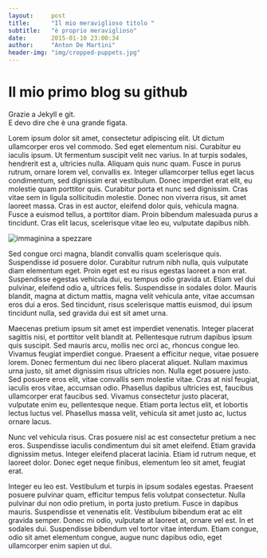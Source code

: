 ```yaml
---
layout:     post
title:      "Il mio meraviglioso titolo "
subtitle:   "è proprio meraviglioso" 
date:       2015-01-10 23:00:34
author:     "Anton De Martini"
header-img: "img/cropped-puppets.jpg"
---
```


# Il mio primo blog su github  

Grazie a Jekyll e git.      
E devo dire che è una grande figata. 

Lorem ipsum dolor sit amet, consectetur adipiscing elit. Ut dictum ullamcorper eros vel commodo. Sed eget elementum nisi. Curabitur eu iaculis ipsum. Ut fermentum suscipit velit nec varius. In at turpis sodales, hendrerit est a, ultricies nulla. Aliquam quis nunc quam. Fusce in purus rutrum, ornare lorem vel, convallis ex. Integer ullamcorper tellus eget lacus condimentum, sed dignissim erat vestibulum. Donec imperdiet erat elit, eu molestie quam porttitor quis. Curabitur porta et nunc sed dignissim. Cras vitae sem in ligula sollicitudin molestie. Donec non viverra risus, sit amet laoreet massa. Cras in est auctor, eleifend dolor quis, vehicula magna. Fusce a euismod tellus, a porttitor diam. Proin bibendum malesuada purus a tincidunt. Cras elit lacus, scelerisque vitae leo eu, vulputate dapibus nibh.

![immaginina a spezzare](img/post-sample-image)

Sed congue orci magna, blandit convallis quam scelerisque quis. Suspendisse id posuere dolor. Curabitur rutrum nibh nulla, quis vulputate diam elementum eget. Proin eget est eu risus egestas laoreet a non erat. Suspendisse egestas vehicula dui, eu tempus odio gravida ut. Etiam vel dui pulvinar, eleifend odio a, ultrices felis. Suspendisse in sodales dolor. Mauris blandit, magna at dictum mattis, magna velit vehicula ante, vitae accumsan eros dui a eros. Sed tincidunt, risus scelerisque mattis euismod, dui ipsum tincidunt nulla, sed gravida dui est sit amet urna.

Maecenas pretium ipsum sit amet est imperdiet venenatis. Integer placerat sagittis nisi, et porttitor velit blandit at. Pellentesque rutrum dapibus ipsum quis suscipit. Sed mauris arcu, mollis nec orci ac, rhoncus congue leo. Vivamus feugiat imperdiet congue. Praesent a efficitur neque, vitae posuere lorem. Donec fermentum dui nec libero placerat aliquet. Nullam maximus urna justo, sit amet dignissim risus ultricies non. Nulla eget posuere justo. Sed posuere eros elit, vitae convallis sem molestie vitae. Cras at nisl feugiat, iaculis eros vitae, accumsan odio. Phasellus dapibus ultricies est, faucibus ullamcorper erat faucibus sed. Vivamus consectetur justo placerat, vulputate enim eu, pellentesque neque. Etiam porta lectus elit, et lobortis lectus luctus vel. Phasellus massa velit, vehicula sit amet justo ac, luctus ornare lacus.

Nunc vel vehicula risus. Cras posuere nisl ac est consectetur pretium a nec eros. Suspendisse iaculis condimentum dui sit amet eleifend. Etiam gravida dignissim metus. Integer eleifend placerat lacinia. Etiam id rutrum neque, et laoreet dolor. Donec eget neque finibus, elementum leo sit amet, feugiat erat.

Integer eu leo est. Vestibulum et turpis in ipsum sodales egestas. Praesent posuere pulvinar quam, efficitur tempus felis volutpat consectetur. Nulla pulvinar dui non odio pretium, in porta justo pretium. Fusce in dapibus mauris. Suspendisse et venenatis elit. Vestibulum bibendum erat ac elit gravida semper. Donec mi odio, vulputate at laoreet at, ornare vel est. In et sodales dui. Suspendisse bibendum vel tortor vitae interdum. Etiam congue, odio sit amet elementum congue, augue nunc dapibus odio, eget ullamcorper enim sapien ut dui.